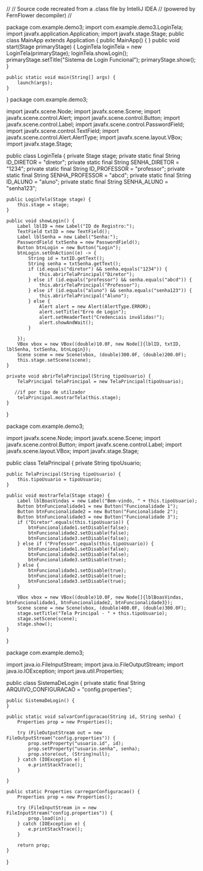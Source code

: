 //
// Source code recreated from a .class file by IntelliJ IDEA
// (powered by FernFlower decompiler)
//

package com.example.demo3;
import com.example.demo3.LoginTela;
import javafx.application.Application;
import javafx.stage.Stage;
public class MainApp extends Application {
    public MainApp() {
    }
    public void start(Stage primaryStage) {
        LoginTela loginTela = new LoginTela(primaryStage);
        loginTela.showLogin();
        primaryStage.setTitle("Sistema de Login Funcional");
        primaryStage.show();
    }

    public static void main(String[] args) {
        launch(args);
    }
}
package com.example.demo3;

import javafx.scene.Node;
import javafx.scene.Scene;
import javafx.scene.control.Alert;
import javafx.scene.control.Button;
import javafx.scene.control.Label;
import javafx.scene.control.PasswordField;
import javafx.scene.control.TextField;
import javafx.scene.control.Alert.AlertType;
import javafx.scene.layout.VBox;
import javafx.stage.Stage;

public class LoginTela {
    private Stage stage;
    private static final String ID_DIRETOR = "diretor";
    private static final String SENHA_DIRETOR = "1234";
    private static final String ID_PROFESSOR = "professor";
    private static final String SENHA_PROFESSOR = "abcd";
    private static final String ID_ALUNO = "aluno";
    private static final String SENHA_ALUNO = "senha123";

    public LoginTela(Stage stage) {
        this.stage = stage;
    }

    public void showLogin() {
        Label lblID = new Label("ID de Registro:");
        TextField txtID = new TextField();
        Label lblSenha = new Label("Senha:");
        PasswordField txtSenha = new PasswordField();
        Button btnLogin = new Button("Login");
        btnLogin.setOnAction((e) -> {
            String id = txtID.getText();
            String senha = txtSenha.getText();
            if (id.equals("diretor") && senha.equals("1234")) {
                this.abrirTelaPrincipal("Diretor");
            } else if (id.equals("professor") && senha.equals("abcd")) {
                this.abrirTelaPrincipal("Professor");
            } else if (id.equals("aluno") && senha.equals("senha123")) {
                this.abrirTelaPrincipal("Aluno");
            } else {
                Alert alert = new Alert(AlertType.ERROR);
                alert.setTitle("Erro de Login");
                alert.setHeaderText("Credenciais inválidas!");
                alert.showAndWait();
            }

        });
        VBox vbox = new VBox((double)10.0F, new Node[]{lblID, txtID, lblSenha, txtSenha, btnLogin});
        Scene scene = new Scene(vbox, (double)300.0F, (double)200.0F);
        this.stage.setScene(scene);
    }

    private void abrirTelaPrincipal(String tipoUsuario) {
        TelaPrincipal telaPrincipal = new TelaPrincipal(tipoUsuario);

       //if por tipo de utilzador
        telaPrincipal.mostrarTela(this.stage);
    }
}


package com.example.demo3;



import javafx.scene.Node;
import javafx.scene.Scene;
import javafx.scene.control.Button;
import javafx.scene.control.Label;
import javafx.scene.layout.VBox;
import javafx.stage.Stage;

public class TelaPrincipal {
    private String tipoUsuario;

    public TelaPrincipal(String tipoUsuario) {
        this.tipoUsuario = tipoUsuario;
    }

    public void mostrarTela(Stage stage) {
        Label lblBoasVindas = new Label("Bem-vindo, " + this.tipoUsuario);
        Button btnFuncionalidade1 = new Button("Funcionalidade 1");
        Button btnFuncionalidade2 = new Button("Funcionalidade 2");
        Button btnFuncionalidade3 = new Button("Funcionalidade 3");
        if ("Diretor".equals(this.tipoUsuario)) {
            btnFuncionalidade1.setDisable(false);
            btnFuncionalidade2.setDisable(false);
            btnFuncionalidade3.setDisable(false);
        } else if ("Professor".equals(this.tipoUsuario)) {
            btnFuncionalidade1.setDisable(false);
            btnFuncionalidade2.setDisable(false);
            btnFuncionalidade3.setDisable(true);
        } else {
            btnFuncionalidade1.setDisable(true);
            btnFuncionalidade2.setDisable(true);
            btnFuncionalidade3.setDisable(true);
        }

        VBox vbox = new VBox((double)10.0F, new Node[]{lblBoasVindas, btnFuncionalidade1, btnFuncionalidade2, btnFuncionalidade3});
        Scene scene = new Scene(vbox, (double)400.0F, (double)300.0F);
        stage.setTitle("Tela Principal - " + this.tipoUsuario);
        stage.setScene(scene);
        stage.show();
    }
}


package com.example.demo3;

import java.io.FileInputStream;
import java.io.FileOutputStream;
import java.io.IOException;
import java.util.Properties;

public class SistemaDeLogin {
    private static final String ARQUIVO_CONFIGURACAO = "config.properties";

    public SistemaDeLogin() {
    }

    public static void salvarConfiguracao(String id, String senha) {
        Properties prop = new Properties();

        try (FileOutputStream out = new FileOutputStream("config.properties")) {
            prop.setProperty("usuario.id", id);
            prop.setProperty("usuario.senha", senha);
            prop.store(out, (String)null);
        } catch (IOException e) {
            e.printStackTrace();
        }

    }

    public static Properties carregarConfiguracao() {
        Properties prop = new Properties();

        try (FileInputStream in = new FileInputStream("config.properties")) {
            prop.load(in);
        } catch (IOException e) {
            e.printStackTrace();
        }

        return prop;
    }
}
